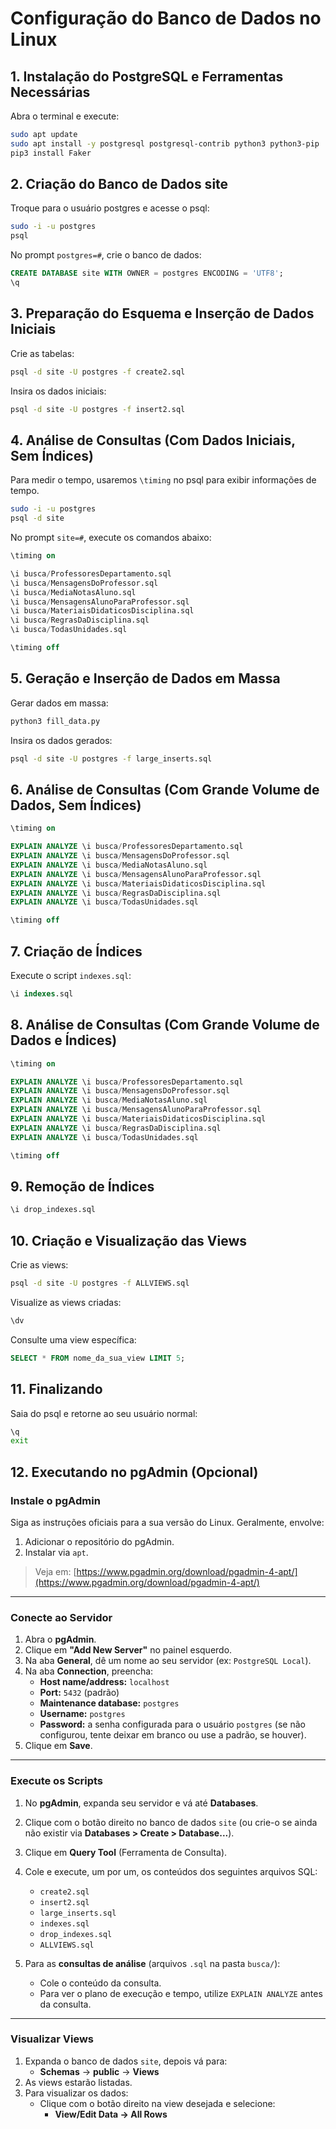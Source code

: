 
# Configuração do Banco de Dados no Linux

## 1. Instalação do PostgreSQL e Ferramentas Necessárias

Abra o terminal e execute:

```bash
sudo apt update
sudo apt install -y postgresql postgresql-contrib python3 python3-pip
pip3 install Faker
```

## 2. Criação do Banco de Dados site

Troque para o usuário postgres e acesse o psql:

```bash
sudo -i -u postgres
psql
```

No prompt `postgres=#`, crie o banco de dados:

```sql
CREATE DATABASE site WITH OWNER = postgres ENCODING = 'UTF8';
\q
```

## 3. Preparação do Esquema e Inserção de Dados Iniciais

Crie as tabelas:

```bash
psql -d site -U postgres -f create2.sql
```

Insira os dados iniciais:

```bash
psql -d site -U postgres -f insert2.sql
```

## 4. Análise de Consultas (Com Dados Iniciais, Sem Índices)

Para medir o tempo, usaremos `\timing` no psql para exibir informações de tempo.

```bash
sudo -i -u postgres
psql -d site
```

No prompt `site=#`, execute os comandos abaixo:

```sql
\timing on

\i busca/ProfessoresDepartamento.sql
\i busca/MensagensDoProfessor.sql
\i busca/MediaNotasAluno.sql
\i busca/MensagensAlunoParaProfessor.sql
\i busca/MateriaisDidaticosDisciplina.sql
\i busca/RegrasDaDisciplina.sql
\i busca/TodasUnidades.sql

\timing off
```

## 5. Geração e Inserção de Dados em Massa

Gerar dados em massa:

```bash
python3 fill_data.py
```

Insira os dados gerados:

```bash
psql -d site -U postgres -f large_inserts.sql
```

## 6. Análise de Consultas (Com Grande Volume de Dados, Sem Índices)

```sql
\timing on

EXPLAIN ANALYZE \i busca/ProfessoresDepartamento.sql
EXPLAIN ANALYZE \i busca/MensagensDoProfessor.sql
EXPLAIN ANALYZE \i busca/MediaNotasAluno.sql
EXPLAIN ANALYZE \i busca/MensagensAlunoParaProfessor.sql
EXPLAIN ANALYZE \i busca/MateriaisDidaticosDisciplina.sql
EXPLAIN ANALYZE \i busca/RegrasDaDisciplina.sql
EXPLAIN ANALYZE \i busca/TodasUnidades.sql

\timing off
```

## 7. Criação de Índices

Execute o script `indexes.sql`:

```sql
\i indexes.sql
```

## 8. Análise de Consultas (Com Grande Volume de Dados e Índices)

```sql
\timing on

EXPLAIN ANALYZE \i busca/ProfessoresDepartamento.sql
EXPLAIN ANALYZE \i busca/MensagensDoProfessor.sql
EXPLAIN ANALYZE \i busca/MediaNotasAluno.sql
EXPLAIN ANALYZE \i busca/MensagensAlunoParaProfessor.sql
EXPLAIN ANALYZE \i busca/MateriaisDidaticosDisciplina.sql
EXPLAIN ANALYZE \i busca/RegrasDaDisciplina.sql
EXPLAIN ANALYZE \i busca/TodasUnidades.sql

\timing off
```

## 9. Remoção de Índices

```sql
\i drop_indexes.sql
```

## 10. Criação e Visualização das Views

Crie as views:

```bash
psql -d site -U postgres -f ALLVIEWS.sql
```

Visualize as views criadas:

```sql
\dv
```

Consulte uma view específica:

```sql
SELECT * FROM nome_da_sua_view LIMIT 5;
```

## 11. Finalizando

Saia do psql e retorne ao seu usuário normal:

```bash
\q
exit
```

## 12. Executando no pgAdmin (Opcional)

### Instale o pgAdmin

Siga as instruções oficiais para a sua versão do Linux. Geralmente, envolve:

1. Adicionar o repositório do pgAdmin.
2. Instalar via `apt`.

> Veja em: [https://www.pgadmin.org/download/pgadmin-4-apt/](https://www.pgadmin.org/download/pgadmin-4-apt/)

---

### Conecte ao Servidor

1. Abra o **pgAdmin**.
2. Clique em **"Add New Server"** no painel esquerdo.
3. Na aba **General**, dê um nome ao seu servidor (ex: `PostgreSQL Local`).
4. Na aba **Connection**, preencha:
   - **Host name/address:** `localhost`
   - **Port:** `5432` (padrão)
   - **Maintenance database:** `postgres`
   - **Username:** `postgres`
   - **Password:** a senha configurada para o usuário `postgres` (se não configurou, tente deixar em branco ou use a padrão, se houver).
5. Clique em **Save**.

---

### Execute os Scripts

1. No **pgAdmin**, expanda seu servidor e vá até **Databases**.
2. Clique com o botão direito no banco de dados `site` (ou crie-o se ainda não existir via **Databases > Create > Database...**).
3. Clique em **Query Tool** (Ferramenta de Consulta).
4. Cole e execute, um por um, os conteúdos dos seguintes arquivos SQL:
   - `create2.sql`
   - `insert2.sql`
   - `large_inserts.sql`
   - `indexes.sql`
   - `drop_indexes.sql`
   - `ALLVIEWS.sql`

5. Para as **consultas de análise** (arquivos `.sql` na pasta `busca/`):
   - Cole o conteúdo da consulta.
   - Para ver o plano de execução e tempo, utilize `EXPLAIN ANALYZE` antes da consulta.

---

### Visualizar Views

1. Expanda o banco de dados `site`, depois vá para:
   - **Schemas** → **public** → **Views**
2. As views estarão listadas.
3. Para visualizar os dados:
   - Clique com o botão direito na view desejada e selecione:
     - **View/Edit Data → All Rows**
